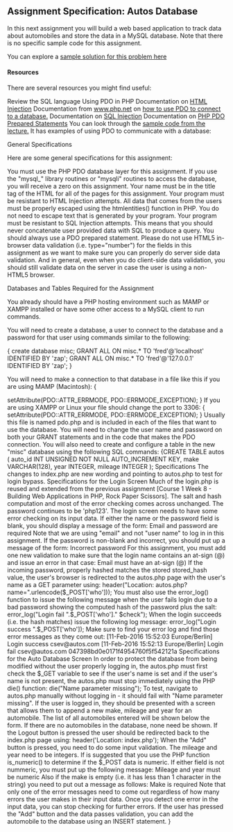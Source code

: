 ## Assignment Specification: Autos Database

In this next assignment you will build a web based application to track data about automobiles and store the data in a MySQL database. 
Note that there is no specific sample code for this assignment.

You can explore a [sample solution for this problem here](http://www.wa4e.com/solutions/autosdb/)

#### Resources

There are several resources you might find useful:

Review the SQL language
Using PDO in PHP
        Documentation on [HTML Injection](https://en.wikipedia.org/wiki/Code_injection#HTML_script_injection)
        Documentation from www.php.net on [how to use PDO to connect to a database.](http://php.net/manual/en/book.pdo.php)
        Documentation on [SQL Injection](https://en.wikipedia.org/wiki/SQL_injection)
        Documentation on [PHP PDO Prepared Statements](http://php.net/manual/en/pdo.prepare.php)
        You can look through the [sample code from the lecture.](http://www.wa4e.com/code/pdo.zip)
        It has examples of using PDO to communicate with a database:


General Specifications

Here are some general specifications for this assignment:

You must use the PHP PDO database layer for this assignment. If you use the "mysql_" library routines or "mysqli" 
routines to access the database, you will receive a zero on this assignment.
Your name must be in the title tag of the HTML for all of the pages for this assignment.
Your program must be resistant to HTML Injection attempts. All data that comes from the users must be properly 
escaped using the htmlentities() function in PHP. You do not need to escape text that is generated by your program.
Your program must be resistant to SQL Injection attempts. This means that you should never concatenate user provided 
data with SQL to produce a query. You should always use a PDO prepared statement.
Please do not use HTML5 in-browser data validation (i.e. type="number") for the fields in this assignment as we want to
make sure you can properly do server side data validation. And in general, even when you do client-side data validation, 
you should still validate data on the server in case the user is using a non-HTML5 browser.

Databases and Tables Required for the Assignment

You already should have a PHP hosting environment such as MAMP or XAMPP installed or have some other access to a MySQL 
client to run commands.

You will need to create a database, a user to connect to the database and a password for that user using commands similar 
to the following:

{
create database misc;
GRANT ALL ON misc.* TO 'fred'@'localhost' IDENTIFIED BY 'zap';
GRANT ALL ON misc.* TO 'fred'@'127.0.0.1' IDENTIFIED BY 'zap';
}

You will need to make a connection to that database in a file like this if you are using MAMP (Macintosh):
{ 
<?php
$pdo = new PDO('mysql:host=localhost;port=8889;dbname=misc', 'fred', 'zap');
$pdo->setAttribute(PDO::ATTR_ERRMODE, PDO::ERRMODE_EXCEPTION);
}

If you are using XAMPP or Linux your file should change the port to 3306:

{
<?php
$pdo = new PDO('mysql:host=localhost;port=3306;dbname=misc', 'fred', 'zap');
$pdo->setAttribute(PDO::ATTR_ERRMODE, PDO::ERRMODE_EXCEPTION);
}

Usually this file is named pdo.php and is included in each of the files that want to use the database. You will need to 
change the user name and password on both your GRANT statements and in the code that makes the PDO connection.

You will also need to create and configure a table in the new "misc" database using the following SQL commands:
{CREATE TABLE autos (
auto_id INT UNSIGNED NOT NULL AUTO_INCREMENT KEY,
make VARCHAR(128),
year INTEGER,
mileage INTEGER
);

Specifications

The changes to index.php are new wording and pointing to autos.php to test for login bypass. 
Specifications for the Login Screen

Much of the login.php is reused and extended from the previous assignment 
[Course 1 Week 8 - Building Web Applications in PHP, Rock Paper Scissors]. The salt and hash computation and most of the 
error checking comes across unchanged. The password continues to be 'php123'.

The login screen needs to have some error checking on its input data. If either the name or the password field is blank, 
you should display a message of the form:

     Email and password are required

Note that we are using "email" and not "user name" to log in in this assignment.

If the password is non-blank and incorrect, you should put up a message of the form:

     Incorrect password

For this assignment, you must add one new validation to make sure that the login name contains an at-sign (@) and issue an 
error in that case:

     Email must have an at-sign (@)

If the incoming password, properly hashed matches the stored stored_hash value, the user's browser is redirected to the autos.php 
page with the user's name as a GET parameter using:

     header("Location: autos.php?name=".urlencode($_POST['who']));

You must also use the error_log() function to issue the following message when the user fails login due to a bad password showing 
the computed hash of the password plus the salt:

     error_log("Login fail ".$_POST['who']." $check");

When the login succeeds (i.e. the hash matches) issue the following log message:

     error_log("Login success ".$_POST['who']);

Make sure to find your error log and find those error messages as they come out:

     [11-Feb-2016 15:52:03 Europe/Berlin] Login success csev@autos.com

     [11-Feb-2016 15:52:13 Europe/Berlin] Login fail csev@autos.com            047398bd0e0171f4954760f5f542121a
Specifications for the Auto Database Screen

In order to protect the database from being modified without the user properly logging in, the autos.php must first check the 
$_GET variable to see if the user's name is set and if the user's name is not present, the autos.php must stop immediately using 
the PHP die() function:

     die("Name parameter missing");

To test, navigate to autos.php manually without logging in - it should fail with "Name parameter missing".

 

If the user is logged in, they should be presented with a screen that allows them to append a new make, mileage and year for
an automobile. The list of all automobiles entered will be shown below the form. If there are no automobiles in the database, 
none need be shown.

If the Logout button is pressed the user should be redirected back to the index.php page using:

     header('Location: index.php');

When the "Add" button is pressed, you need to do some input validation.

The mileage and year need to be integers. If is suggested that you use the PHP function is_numeric() to determine if the 
$_POST data is numeric. If either field is not nummeric, you must put up the following message:

     Mileage and year must be numeric

Also if the make is empty (i.e. it has less than 1 character in the string) you need to put out a message as follows:

     Make is required

Note that only one of the error messages need to come out regardless of how many errors the user makes in their input data. 
Once you detect one error in the input data, you can stop checking for further errors.

If the user has pressed the "Add" button and the data passes validation, you can add the automobile to the database using an
INSERT statement.


}
